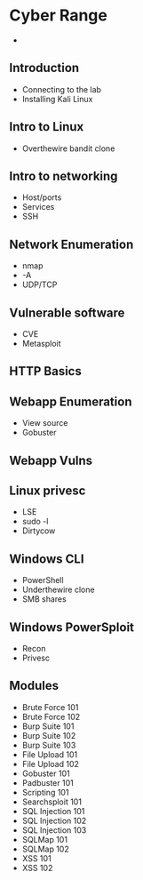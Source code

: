 # Cyber Range

* 

## Introduction

* Connecting to the lab
* Installing Kali Linux

## Intro to Linux

* Overthewire bandit clone

## Intro to networking

* Host/ports
* Services
* SSH


## Network Enumeration

* nmap
* -A
* UDP/TCP



## Vulnerable software

* CVE
* Metasploit



## HTTP Basics


## Webapp Enumeration

* View source
* Gobuster


## Webapp Vulns


## Linux privesc

* LSE
* sudo -l
* Dirtycow


## Windows CLI

* PowerShell
* Underthewire clone
* SMB shares


## Windows PowerSploit

* Recon
* Privesc


## Modules
- Brute Force 101
- Brute Force 102
- Burp Suite 101
- Burp Suite 102
- Burp Suite 103
- File Upload 101
- File Upload 102
- Gobuster 101
- Padbuster 101
- Scripting 101
- Searchsploit 101
- SQL Injection 101
- SQL Injection 102
- SQL Injection 103
- SQLMap 101
- SQLMap 102
- XSS 101
- XSS 102
